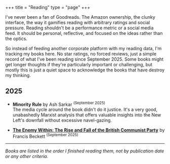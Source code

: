 +++
title = "Reading"
type = "page"
+++

I've never been a fan of Goodreads. The Amazon ownership, the clunky interface, the way it gamifies reading with arbitrary ratings and social pressure. Reading shouldn't be a performance metric or a social media feed. It should be personal, reflective, and focused on the ideas rather than the optics.

So instead of feeding another corporate platform with my reading data, I'm tracking my books here. No star ratings, no forced reviews, just a simple record of what I've been reading since September 2025. Some books might get longer thoughts if they're particularly important or challenging, but mostly this is just a quiet space to acknowledge the books that have destroy my thinking.

## 2025

- **Minority Rule** by Ash Sarkar <sup>(September 2025)</sup>  
  The media cycle around the book didn't do it justice. It's a very good, unabashedly Marxist analysis that offers valuable insights into the New Left's downfall without excessive navel-gazing.

- **[The Enemy Within: The Rise and Fall of the British Communist Party](https://wellredbooks.co.uk/product/enemy-within-the-rise-and-fall-of-the-british-communist-party/)** by Francis Beckett <sup>(September 2025)</sup>

---

*Books are listed in the order I finished reading them, not by publication date or any other criteria.*